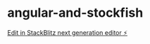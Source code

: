 # angular-and-stockfish

[Edit in StackBlitz next generation editor ⚡️](https://stackblitz.com/~/github.com/nicoyid/angular-and-stockfish)